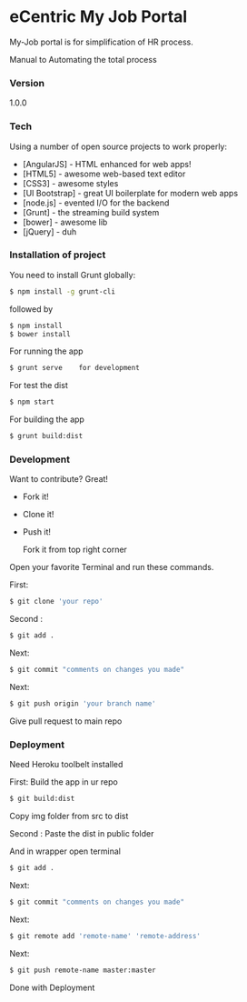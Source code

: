 # eCentric My Job Portal

My-Job portal is  for simplification of HR process.

Manual to Automating the total process

### Version
1.0.0

### Tech

Using a number of open source projects to work properly:

* [AngularJS] - HTML enhanced for web apps!
* [HTML5] - awesome web-based text editor
* [CSS3] - awesome styles
* [UI Bootstrap] - great UI boilerplate for modern web apps
* [node.js] - evented I/O for the backend
* [Grunt] - the streaming build system
* [bower] - awesome  lib 
* [jQuery] - duh



### Installation of project

You need to install Grunt globally:

```sh
$ npm install -g grunt-cli
```
followed by

```sh
$ npm install 
$ bower install
```
For running the app
```sh
$ grunt serve    for development
```
For test the dist
```sh
$ npm start  
```
For building the app
```sh
$ grunt build:dist 
`````


### Development

Want to contribute? Great!

* Fork it!
* Clone it!
* Push it!
 
  Fork it from top right corner

Open your favorite Terminal and run these commands.

First:
```sh
$ git clone 'your repo'
```

Second :
```sh
$ git add .
```
Next:
```sh
$ git commit "comments on changes you made"
```
Next:
```sh
$ git push origin 'your branch name'
```
Give pull request to main repo

### Deployment
Need Heroku toolbelt installed

First:
Build the app in ur repo
```sh
$ git build:dist
```
Copy img folder from src to dist

Second :
Paste the dist in public folder

And in wrapper open terminal
```sh
$ git add .
```
Next:
```sh
$ git commit "comments on changes you made"
```
Next:
```sh
$ git remote add 'remote-name' 'remote-address'
```
Next:
```sh
$ git push remote-name master:master
```
Done with Deployment

